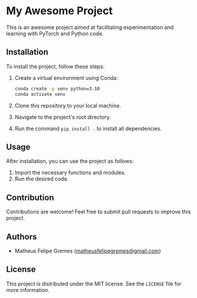 # My Awesome Project

This is an awesome project aimed at facilitating experimentation and learning with PyTorch and Python code.

## Installation

To install the project, follow these steps:

1. Create a virtual environment using Conda:

   ```bash
   conda create -p venv python=3.10
   conda activate venv
   ```
2. Clone this repository to your local machine.
3. Navigate to the project's root directory.
4. Run the command `pip install .` to install all dependencies.

## Usage

After installation, you can use the project as follows:

1. Import the necessary functions and modules.
2. Run the desired code.

## Contribution

Contributions are welcome! Feel free to submit pull requests to improve this project.

## Authors

- Matheus Felipe Gremes (matheusfelipegremes@gmail.com)

## License

This project is distributed under the MIT license. See the `LICENSE` file for more information.

